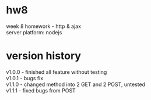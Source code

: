 # hw8

week 8 homework - http &amp; ajax  
server platform: nodejs

# version history

v1.0.0 - finished all feature without testing  
v1.0.1 - bugs fix  
v1.1.0 - changed method into 2 GET and 2 POST, untested  
v1.1.1 - fixed bugs from POST